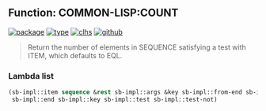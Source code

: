## Function: COMMON-LISP:COUNT
[![package](https://img.shields.io/badge/Package-COMMON--LISP-5f9ea0.svg?style=social&colorA=999999)](../) [![type](https://img.shields.io/badge/Type-Function-5f9ea0.svg?style=social&colorA=999999)](../#function) [![clhs](https://img.shields.io/badge/CLHS-COUNT-5f9ea0.svg?style=social&colorA=999999)](http://www.lispworks.com/documentation/HyperSpec/Body/f_countc.htm) [![github](https://img.shields.io/badge/GitHub-View_the_source-5f9ea0.svg?style=social&colorA=999999&logo=github)](https://github.com/sbcl/sbcl/blob/master/src/code/seq.lisp/) 

> Return the number of elements in SEQUENCE satisfying a test with ITEM,
> which defaults to EQL.

### Lambda list
```cl
(sb-impl::item sequence &rest sb-impl::args &key sb-impl::from-end sb-impl::start
 sb-impl::end sb-impl::key sb-impl::test sb-impl::test-not)
```
